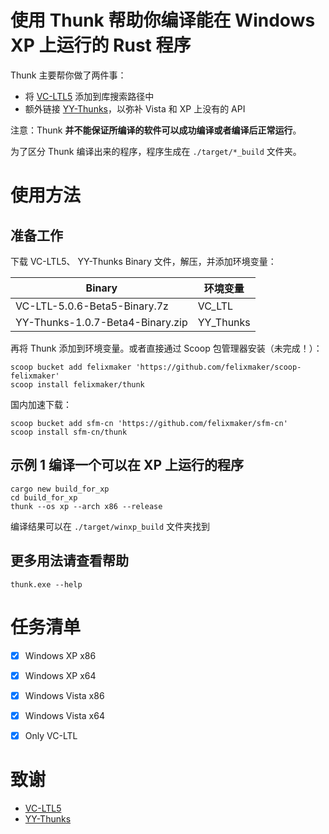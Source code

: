 # 使用 Thunk 帮助你编译能在 Windows XP 上运行的 Rust 程序

Thunk 主要帮你做了两件事：

 - 将 [VC-LTL5](https://github.com/Chuyu-Team/VC-LTL5) 添加到库搜索路径中
 - 额外链接 [YY-Thunks](https://github.com/Chuyu-Team/YY-Thunks)，以弥补 Vista 和 XP 上没有的 API

注意：Thunk **并不能保证所编译的软件可以成功编译或者编译后正常运行**。

为了区分 Thunk 编译出来的程序，程序生成在 `./target/*_build` 文件夹。


# 使用方法

## 准备工作

下载 VC-LTL5、 YY-Thunks Binary 文件，解压，并添加环境变量：

| Binary | 环境变量 |
| --- | ---|
| VC-LTL-5.0.6-Beta5-Binary.7z | VC_LTL |
| YY-Thunks-1.0.7-Beta4-Binary.zip | YY_Thunks |

再将 Thunk 添加到环境变量。或者直接通过 Scoop 包管理器安装（未完成！）：

```
scoop bucket add felixmaker 'https://github.com/felixmaker/scoop-felixmaker'
scoop install felixmaker/thunk
```

国内加速下载：

```
scoop bucket add sfm-cn 'https://github.com/felixmaker/sfm-cn'
scoop install sfm-cn/thunk
```

## 示例 1 编译一个可以在 XP 上运行的程序

```
cargo new build_for_xp
cd build_for_xp
thunk --os xp --arch x86 --release
```

编译结果可以在 `./target/winxp_build` 文件夹找到

## 更多用法请查看帮助

```
thunk.exe --help
```


# 任务清单

 - [x] Windows XP x86
 - [x] Windows XP x64
 - [x] Windows Vista x86
 - [x] Windows Vista x64
 - [x] Only VC-LTL



# 致谢
 
 - [VC-LTL5](https://github.com/Chuyu-Team/VC-LTL5)
 - [YY-Thunks](https://github.com/Chuyu-Team/YY-Thunks)
